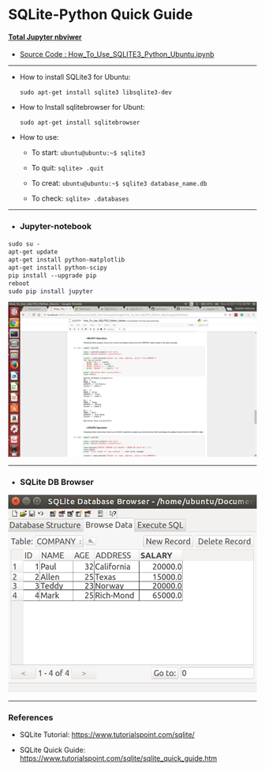 # SQLite-Python Quick Guide

#### [Total Jupyter nbviwer](http://nbviewer.jupyter.org/github/leehaesung/SQLite-Python_Quick_Guide/blob/master/How_To_Use_SQLITE3_Python_Ubuntu.ipynb)

* [Source Code : How_To_Use_SQLITE3_Python_Ubuntu.ipynb](https://github.com/leehaesung/SQLite-Python_Quick_Guide/blob/master/How_To_Use_SQLITE3_Python_Ubuntu.ipynb)

***
* How to install SQLite3 for Ubuntu:
    ```
    sudo apt-get install sqlite3 libsqlite3-dev
    ```

* How to Install sqlitebrowser for Ubunt:
    ```
    sudo apt-get install sqlitebrowser  
    ```
* How to use:

  * To start: ``` ubuntu@ubuntu:~$ sqlite3 ```

  * To quit:  ``` sqlite> .quit ```

  * To creat: ``` ubuntu@ubuntu:~$ sqlite3 database_name.db ```

  * To check: ``` sqlite> .databases ```


***
* ### Jupyter-notebook
```
sudo su -
apt-get update
apt-get install python-matplotlib
apt-get install python-scipy
pip install --upgrade pip
reboot
sudo pip install jupyter
```

![SQLite_JupyterNotebook.png](https://github.com/leehaesung/SQLite-Python_Quick_Guide/blob/master/SQLite_JupyterNotebook.png)

***

* ### SQLite DB Browser

![INSERTOperation.png](https://github.com/leehaesung/SQLite-Python_Quick_Guide/blob/master/INSERTOperation.png)

***
### References

* SQLite Tutorial: https://www.tutorialspoint.com/sqlite/

* SQLite Quick Guide: https://www.tutorialspoint.com/sqlite/sqlite_quick_guide.htm

